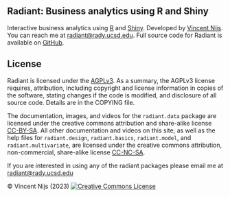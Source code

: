 ## Radiant: Business analytics using R and Shiny

Interactive business analytics using [R](https://www.r-project.org/) and [Shiny](https://shiny.posit.co/). Developed by <a href="https://rady.ucsd.edu/faculty-research/faculty/vincent-nijs.html" target="_blank">Vincent Nijs</a>. You can reach me at radiant@rady.ucsd.edu. Full source code for Radiant is available on <a href="https://github.com/radiant-rstats" target="_blank">GitHub</a>.

## License


Radiant is licensed under the <a href="https://tldrlegal.com/license/gnu-affero-general-public-license-v3-(agpl-3.0)" target="\_blank">AGPLv3</a>. As a summary, the AGPLv3 license requires, attribution, including copyright and license information in copies of the software, stating changes if the code is modified, and disclosure of all source code. Details are in the COPYING file.

The documentation, images, and videos for the `radiant.data` package are licensed under the creative commons attribution and share-alike license <a href="https://creativecommons.org/licenses/by-sa/4.0/" target="_blank">CC-BY-SA</a>. All other documentation and videos on this site, as well as the help files for `radiant.design`, `radiant.basics`, `radiant.model`, and `radiant.multivariate`, are licensed under the creative commons attribution, non-commercial, share-alike license <a href="https://creativecommons.org/licenses/by-nc-sa/4.0/" target="_blank">CC-NC-SA</a>.

If you are interested in using any of the radiant packages please email me at radiant@rady.ucsd.edu

&copy; Vincent Nijs (2023) <a rel="license" href="https://creativecommons.org/licenses/by-nc-sa/4.0/" target="_blank"><img alt="Creative Commons License" style="border-width:0" src="https://github.com/radiant-rstats/radiant.data/blob/master/inst/app/www/imgs/by-sa.png" /></a>
